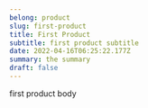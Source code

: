 ```yaml
---
belong: product
slug: first-product
title: First Product
subtitle: first product subtitle
date: 2022-04-16T06:25:22.177Z
summary: the summary
draft: false
---
```

first product body